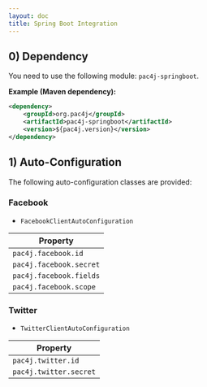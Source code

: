 ```yaml
---
layout: doc
title: Spring Boot Integration
---
```


## 0) Dependency

You need to use the following module: `pac4j-springboot`.

**Example (Maven dependency):**

```xml
<dependency>
    <groupId>org.pac4j</groupId>
    <artifactId>pac4j-springboot</artifactId>
    <version>${pac4j.version}</version>
</dependency>
```

## 1) Auto-Configuration

The following auto-configuration classes are provided:

### Facebook

- `FacebookClientAutoConfiguration`

| Property                                              |
|-------------------------------------------------------|
| `pac4j.facebook.id`                                   |
| `pac4j.facebook.secret`                               |
| `pac4j.facebook.fields`                               |
| `pac4j.facebook.scope`                                |

### Twitter

- `TwitterClientAutoConfiguration`

| Property                                             |
|------------------------------------------------------|
| `pac4j.twitter.id`                                   |
| `pac4j.twitter.secret`                               |

